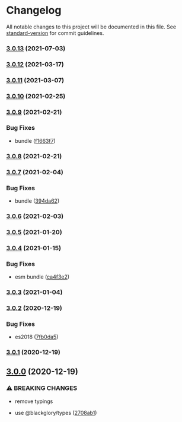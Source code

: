 # Changelog

All notable changes to this project will be documented in this file. See [standard-version](https://github.com/conventional-changelog/standard-version) for commit guidelines.

### [3.0.13](https://github.com/BlackGlory/json-rpc-creator/compare/v3.0.12...v3.0.13) (2021-07-03)

### [3.0.12](https://github.com/BlackGlory/json-rpc-creator/compare/v3.0.11...v3.0.12) (2021-03-17)

### [3.0.11](https://github.com/BlackGlory/json-rpc-creator/compare/v3.0.10...v3.0.11) (2021-03-07)

### [3.0.10](https://github.com/BlackGlory/json-rpc-creator/compare/v3.0.9...v3.0.10) (2021-02-25)

### [3.0.9](https://github.com/BlackGlory/json-rpc-creator/compare/v3.0.8...v3.0.9) (2021-02-21)


### Bug Fixes

* bundle ([f1663f7](https://github.com/BlackGlory/json-rpc-creator/commit/f1663f7cf8c0cc0a27d653a259816fba1efbd83e))

### [3.0.8](https://github.com/BlackGlory/json-rpc-creator/compare/v3.0.7...v3.0.8) (2021-02-21)

### [3.0.7](https://github.com/BlackGlory/json-rpc-creator/compare/v3.0.6...v3.0.7) (2021-02-04)


### Bug Fixes

* bundle ([394da62](https://github.com/BlackGlory/json-rpc-creator/commit/394da62b3b48ed54d48a546d0b5545d1a67c439e))

### [3.0.6](https://github.com/BlackGlory/json-rpc-creator/compare/v3.0.5...v3.0.6) (2021-02-03)

### [3.0.5](https://github.com/BlackGlory/json-rpc-creator/compare/v3.0.4...v3.0.5) (2021-01-20)

### [3.0.4](https://github.com/BlackGlory/json-rpc-creator/compare/v3.0.3...v3.0.4) (2021-01-15)


### Bug Fixes

* esm bundle ([ca4f3e2](https://github.com/BlackGlory/json-rpc-creator/commit/ca4f3e2ebefc3d4a211fc22397b24ed60ad5a731))

### [3.0.3](https://github.com/BlackGlory/json-rpc-creator/compare/v3.0.2...v3.0.3) (2021-01-04)

### [3.0.2](https://github.com/BlackGlory/json-rpc-creator/compare/v3.0.1...v3.0.2) (2020-12-19)


### Bug Fixes

* es2018 ([7fb0da5](https://github.com/BlackGlory/json-rpc-creator/commit/7fb0da56287e3bae8f91d2a6496a3fc7bc2a4c74))

### [3.0.1](https://github.com/BlackGlory/json-rpc-creator/compare/v3.0.0...v3.0.1) (2020-12-19)

## [3.0.0](https://github.com/BlackGlory/json-rpc-creator/compare/v2.2.1...v3.0.0) (2020-12-19)


### ⚠ BREAKING CHANGES

* remove typings

* use @blackglory/types ([2708ab1](https://github.com/BlackGlory/json-rpc-creator/commit/2708ab1a72531e359ffa5462be836b1daaa54f6e))
